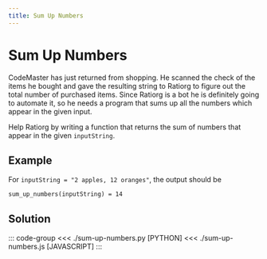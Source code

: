 ```yaml
---
title: Sum Up Numbers
---
```


# Sum Up Numbers

CodeMaster has just returned from shopping. He scanned the check of the items he bought and gave the resulting string to Ratiorg to figure out the total number of purchased items. Since Ratiorg is a bot he is definitely going to automate it, so he needs a program that sums up all the numbers which appear in the given input.

Help Ratiorg by writing a function that returns the sum of numbers that appear in the given `inputString`.

## Example

For `inputString = "2 apples, 12 oranges"`, the output should be

```:no-line-numbers
sum_up_numbers(inputString) = 14
```

## Solution

::: code-group
<<< ./sum-up-numbers.py [PYTHON]
<<< ./sum-up-numbers.js [JAVASCRIPT]
:::
